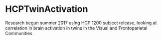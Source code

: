 # HCPTwinActivation
Research begun summer 2017 using HCP 1200 subject release, looking at correlation in brain activation in twins in the Visual and Frontoparietal Communities
